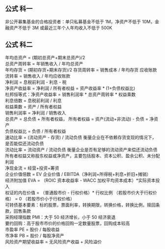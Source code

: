 ## 公式 科一

非公开募集基金的合格投资者：单只私募基金不低于 1M，净资产不低于 10M，金融资产不低于 3M 或最近三年个人年均收入不低于 500K

## 公式 科二

年均总资产 = (期初总资产+期末总资产)/2  
总资产周转率 = 年销售收入 / 年均总资产  
年均存货 = (期初存货+期末存货)/2
存货周转率 = 销售成本 / 年均存货
应收账款流转率 = 销售收入 / 年均应收账款  
净利润 = 息税前利润 - 利息 - 税  
净资产收益率 = 净利润 / 所有者权益 = 资产收益率 \* (1+负债权益比)  
杜邦恒等式：净资产收益率 = 销售利润率 \* 总资产周转率 \* 权益乘数  
利息倍数 = 息税前利润 / 利息  
权益乘数 = 资产 / 所有者权益  
销售利润率 = 净利润 / 销售收入  
总资产 = 总负债 + 所有者权益， 所有者权益 = 资产(流动+非流动) - 负债 = 净资产  
负债权益比 = 负债 / 所有者权益  
速动比率 = (流动资产 - 存货) / 流动负债 衡量企业在不依赖存货变现的情况下，是否能偿还流动负债  
流动比率 = 流动资产 / 流动负债 衡量企业是否有足够的流动资产来偿还流动负债  
所有者权益又称股东权益或净资产，主要包括股本、资本公积、盈余公积、未分配利润  
净现金流 = 经营+投资+筹资  
企业价值倍数 = EV 企业价值 / EBITDA（净利润+所得税+利息+折旧+摊销）  
经济附加值 EVA = （ROIC 资本收益率 - WACC 加权平均资本成本）\*实际资本投入  
权证的内在价值 = （普通股市价 - 行权价格）\* 行权比例 （若股市价大于行权价格） = 0 （若股市价小于行权价格）  
可转债基本要素：标的股票，票面利率，转换期限，转换价格，转换比例，赎回条款，回售条款  
采购经理指数 PMI：大于 50 经济增长，小于 50 经济衰退  
要约回购：高于股市市价的价格回购一定数量股票，回购成本较高  
市盈率 PE = 股价 / 每股收益  
市净率 PB = 股价 / 每股净资产  
风险资产期望收益率 = 无风险资产收益 + 风险溢价
